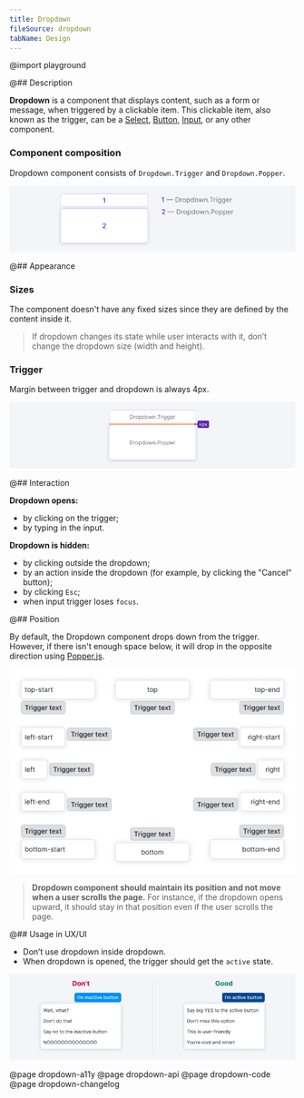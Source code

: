 ```yaml
---
title: Dropdown
fileSource: dropdown
tabName: Design
---
```


@import playground

@## Description

**Dropdown** is a component that displays content, such as a form or message, when triggered by a clickable item. This clickable item, also known as the trigger, can be a [Select](/components/select/), [Button](/components/button/), [Input](/components/input/), or any other component.

### Component composition

Dropdown component consists of `Dropdown.Trigger` and `Dropdown.Popper`.

![](static/dropdown-scheme.png)

@## Appearance

### Sizes

The component doesn't have any fixed sizes since they are defined by the content inside it.

> If dropdown changes its state while user interacts with it, don’t change the dropdown size (width and height).

### Trigger

Margin between trigger and dropdown is always 4px.

![](static/trigger-dropdown-scheme.png)

@## Interaction

**Dropdown opens:**

- by clicking on the trigger;
- by typing in the input.

**Dropdown is hidden:**

- by clicking outside the dropdown;
- by an action inside the dropdown (for example, by clicking the "Cancel" button);
- by clicking `Esc`;
- when input trigger loses `focus`.

@## Position

By default, the Dropdown component drops down from the trigger. However, if there isn't enough space below, it will drop in the opposite direction using [Popper.js](https://popper.js.org/).

![All possible positions for Dropdown component based on Popper.js properties clockwise: top-start, top, top-end, right-start, right, right-end, bottom-end, bottom, bottom-start, left-end, left, left-start.](static/dropdown-directions.png)

> **Dropdown component should maintain its position and not move when a user scrolls the page.** For instance, if the dropdown opens upward, it should stay in that position even if the user scrolls the page.

@## Usage in UX/UI

- Don’t use dropdown inside dropdown.
- When dropdown is opened, the trigger should get the `active` state.

![](static/dropdown-trigger-yes-no.png)

@page dropdown-a11y
@page dropdown-api
@page dropdown-code
@page dropdown-changelog
